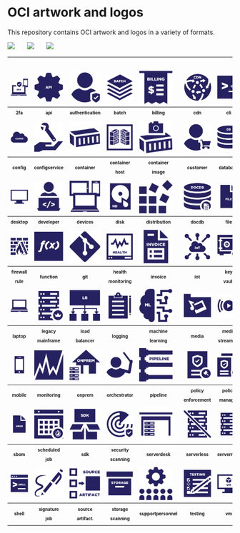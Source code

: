 # OCI artwork and logos

This repository contains OCI artwork and logos in a variety of formats.

<img src="/oci/horizontal/color/oci-horizontal-color.png" width="250">      &nbsp;  &nbsp;  &nbsp; <img src="/oci/stacked/color/oci-stacked-color.png" width="65">   &nbsp;  &nbsp;  &nbsp; <img src="/oci/icon/color/oci-icon-color.png" width="80">



<table>
<tr>
        <td style="padding-top:5%;"><img src="icons/oci_icon_2fa.svg" width="75"></td>
        <td style="padding-top:5%;"><img src="icons/oci_icon_api.svg" width="75"></td>
        <td style="padding-top:5%;"><img src="icons/oci_icon_authentication.svg" width="75"></td>
        <td style="padding-top:5%;"><img src="icons/oci_icon_batch.svg" width="75"></td>
        <td style="padding-top:5%;"><img src="icons/oci_icon_billing.svg" width="75"></td>
        <td style="padding-top:5%;"><img src="icons/oci_icon_cdn.svg" width="75"></td>
        <td style="padding-top:5%;"><img src="icons/oci_icon_cli.svg" width="75"></td>
        <td style="padding-top:5%;"><img src="icons/oci_icon_cloud.svg" width="75"></td>
 	    </tr>
 	<tr>
	<th style="width:10%"><sub><sup>2fa</sup></sub></th>
        <th style="width:10%"><sub><sup>api</sup></sub></th>
        <th style="width:10%"><sub><sup>authentication</sup></sub></th>
        <th style="width:10%"><sub><sup>batch</sup></sub></th>
        <th style="width:10%"><sub><sup>billing</sup></sub></th>
        <th style="width:10%"><sub><sup>cdn</sup></sub></th>
  	<th style="width:10%"><sub><sup>cli</sup></sub></th>
        <th style="width:10%"><sub><sup>cloud</sup></sub></th>	
    </tr>
           <tr>
	<td><img src="icons/oci_icon_cloud.svg" width="75"></td>
        <td><img src="icons/oci_icon_configservice.svg" width="75"></td>
        <td><img src="icons/oci_icon_container.svg" width="75"></td>
        <td><img src="icons/oci_icon_containerhost.svg" width="75"></td>
        <td><img src="icons/oci_icon_containerimage.svg" width="75"></td>
        <td><img src="icons/oci_icon_customer.svg" width="75"></td>
        <td><img src="icons/oci_icon_database.svg" width="75"></td>
        <td><img src="icons/oci_icon_debugging.svg" width="75"></td>
   </tr>
<tr>
	<th style="width:10%"><sub><sup>config</sup></sub></th>
        <th style="width:10%"><sub><sup>configservice</sup></sub></th>
        <th><sub><sup>container</sup></sub></th>
        <th><sub><sup>container<br>host</sup></sub></th>
        <th><sub><sup>container<br>image</sup></sub></th>
        <th><sub><sup>customer</sup></sub></th>
        <th><sub><sup>database</sup></sub></th>
        <th><sub><sup>debugging</sup></sub></th>
    </tr>
        <tr>
	<td><img src="icons/oci_icon_desktop.svg" width="75"></td>
        <td><img src="icons/oci_icon_developer.svg" width="75"></td>
 	<td><img src="icons/oci_icon_devices.svg" width="75"></td>
        <td><img src="icons/oci_icon_disk.svg" width="75"></td>
	<td><img src="icons/oci_icon_distribution.svg" width="75"></td>
        <td><img src="icons/oci_icon_docdb.svg" width="75"></td>
 	<td><img src="icons/oci_icon_file.svg" width="75"></td>
        <td><img src="icons/oci_icon_firewall.svg" width="75"></td>
    </tr>
<tr>
	<th><sub><sup>desktop</sup></sub></th>
        <th><sub><sup>developer</sup></sub></th>
	<th><sub><sup>devices</sup></sub></th>
        <th><sub><sup>disk</sup></sub></th>
	<th><sub><sup>distribution</sup></sub></th>
        <th><sub><sup>docdb</sup></sub></th>
	<th><sub><sup>file</sup></sub></th>
        <th><sub><sup>firewall</sup></sub></th>
    </tr>
        <tr>
	<td><img src="icons/oci_icon_firewallrule.svg" width="75"></td>
        <td><img src="icons/oci_icon_function.svg" width="75"></td>
 	<td><img src="icons/oci_icon_git.svg" width="75"></td>
        <td><img src="icons/oci_icon_healthmonitoring.svg" width="75"></td>
	<td><img src="icons/oci_icon_invoice.svg" width="75"></td>
        <td><img src="icons/oci_icon_iot.svg" width="75"></td>
 	<td><img src="icons/oci_icon_key vault.svg" width="75"></td>
        <td><img src="icons/oci_icon_key.svg" width="75"></td>
    </tr>
<tr>
	<th><sub><sup>firewall<br>rule</sup></sub></th>
        <th><sub><sup>function</sup></sub></th>
	<th><sub><sup>git</sup></sub></th>
        <th><sub><sup>health<br>monitoring</sup></sub></th>
	<th><sub><sup>invoice</sup></sub></th>
        <th><sub><sup>iot</sup></sub></th>
	<th><sub><sup>key<br>vault</sup></sub></th>
        <th><sub><sup>key</sup></sub></th>
    </tr>
        <tr>
	<td><img src="icons/oci_icon_laptop.svg" width="75"></td>
        <td><img src="icons/oci_icon_legacymainframe.svg" width="75"></td>
 	<td><img src="icons/oci_icon_loadbalancer.svg" width="75"></td>
        <td><img src="icons/oci_icon_logging.svg" width="75"></td>
	<td><img src="icons/oci_icon_machinelearning.svg" width="75"></td>
        <td><img src="icons/oci_icon_media.svg" width="75"></td>
 	<td><img src="icons/oci_icon_mediastreaming.svg" width="75"></td>
        <td><img src="icons/oci_icon_message.svg" width="75"></td>
    </tr>
<tr>
	<th><sub><sup>laptop</sup></sub></th>
        <th><sub><sup>legacy<br>mainframe</sup></sub></th>
	<th><sub><sup>load<br>balancer</sup></sub></th>
        <th><sub><sup>logging</sup></sub></th>
	<th><sub><sup>machine<br>learning</sup></sub></th>
        <th><sub><sup>media</sup></sub></th>
	<th><sub><sup>media<br>streaming</sup></sub></th>
        <th><sub><sup>message</sup></sub></th>
    </tr>
        <tr>
	<td><img src="icons/oci_icon_mobile.svg" width="75"></td>
        <td><img src="icons/oci_icon_monitoring.svg" width="75"></td>
 	<td><img src="icons/oci_icon_onprem.svg" width="75"></td>
        <td><img src="icons/oci_icon_orchestrator.svg" width="75"></td>
	<td><img src="icons/oci_icon_pipeline.svg" width="75"></td>
        <td><img src="icons/oci_icon_policyenforcement.svg" width="75"></td>
 	<td><img src="icons/oci_icon_policymanager.svg" width="75"></td>
        <td><img src="icons/oci_icon_queue.svg" width="75"></td>
    </tr>
<tr>
	<th><sub><sup>mobile</sup></sub></th>
        <th><sub><sup>monitoring</sup></sub></th>
	<th><sub><sup>onprem</sup></sub></th>
        <th><sub><sup>orchestrator</sup></sub></th>
	<th><sub><sup>pipeline</sup></sub></th>
        <th><sub><sup>policy<br>enforcement</sup></sub></th>
	<th><sub><sup>policy<br>manager</sup></sub></th>
        <th><sub><sup>queue</sup></sub></th>
    </tr>
        <tr>
	<td><img src="icons/oci_icon_sbom.svg" width="75"></td>
        <td><img src="icons/oci_icon_scheduledjob.svg" width="75"></td>
 	<td><img src="icons/oci_icon_sdk.svg" width="75"></td>
        <td><img src="icons/oci_icon_securityscanning.svg" width="75"></td>
	<td><img src="icons/oci_icon_serverdesk.svg" width="75"></td>
        <td><img src="icons/oci_icon_serverless.svg" width="75"></td>
 	<td><img src="icons/oci_icon_serverrack.svg" width="75"></td>
        <td><img src="icons/oci_icon_service.svg" width="75"></td>
    </tr>
<tr>
	<th><sub><sup>sbom</sup></sub></th>
        <th><sub><sup>scheduled<br>job</sup></sub></th>
	<th><sub><sup>sdk</sup></sub></th>
        <th><sub><sup>security<br>scanning</sup></sub></th>
	<th><sub><sup>serverdesk</sup></sub></th>
        <th><sub><sup>serverless</sup></sub></th>
	<th><sub><sup>serverrack</sup></sub></th>
        <th><sub><sup>service</sup></sub></th>
    </tr>
        <tr>
	<td><img src="icons/oci_icon_shell.svg" width="75"></td>
        <td><img src="icons/oci_icon_signature.svg" width="75"></td>
 	<td><img src="icons/oci_icon_sourceartifact.svg" width="75"></td>
        <td><img src="icons/oci_icon_storage.svg" width="75"></td>
	<td><img src="icons/oci_icon_supportpersonnel.svg" width="75"></td>
        <td><img src="icons/oci_icon_testing.svg" width="75"></td>
 	<td><img src="icons/oci_icon_vm.svg" width="75"></td>
        <td><img src="icons/oci_icon_vnet.svg" width="75"></td>
    </tr>
<tr>
	<th><sub><sup>shell</sup></sub></th>
        <th><sub><sup>signature<br>job</sup></sub></th>
	<th><sub><sup>source<br>artifact.</sup></sub></th>
        <th><sub><sup>storage<br>scanning</sup></sub></th>
	<th><sub><sup>support<b>personnel</sup></sub></th>
        <th><sub><sup>testing</sup></sub></th>
	<th><sub><sup>vm</sup></sub></th>
        <th><sub><sup>vnet</sup></sub></th>
    </tr>
</table>
